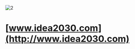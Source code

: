 ![2](https://github.com/idea2030/www/assets/5669657/1187e5c6-7bce-42a7-9b13-e951d2858e0b)
# [www.idea2030.com](http://www.idea2030.com)
